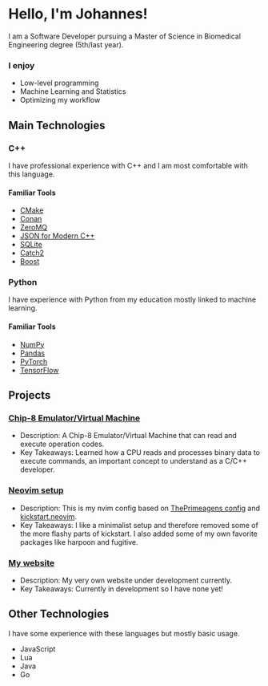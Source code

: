# Hello, I'm Johannes!

I am a Software Developer pursuing a Master of Science in Biomedical Engineering degree (5th/last year). 

### I enjoy 
- Low-level programming
- Machine Learning and Statistics
- Optimizing my workflow

## Main Technologies

### C++ 
I have professional experience with C++ and I am most comfortable with this language.

#### Familiar Tools 
- [CMake](https://cmake.org/)
- [Conan](https://conan.io/)
- [ZeroMQ](https://zeromq.org/)
- [JSON for Modern C++](https://github.com/nlohmann/json)
- [SQLite](https://www.sqlite.org/cintro.html)
- [Catch2](https://github.com/catchorg/Catch2)
- [Boost](https://www.boost.org/)

### Python 
I have experience with Python from my education mostly linked to machine learning.

#### Familiar Tools 
- [NumPy](https://numpy.org/)
- [Pandas](https://pandas.pydata.org/)
- [PyTorch](https://pytorch.org/)
- [TensorFlow](https://www.tensorflow.org/)

## Projects

### [Chip-8 Emulator/Virtual Machine](https://github.com/ohukainen/chip8)

- Description: A Chip-8 Emulator/Virtual Machine that can read and execute operation codes.
- Key Takeaways: Learned how a CPU reads and processes binary data to execute commands, an important concept to understand as a C/C++ developer.

### [Neovim setup](https://github.com/ohukainen/kickstart.nvim)

- Description: This is my nvim config based on [ThePrimeagens config](https://www.youtube.com/watch?v=w7i4amO_zaE) and [kickstart.neovim](https://github.com/nvim-lua/kickstart.nvim).
- Key Takeaways: I like a minimalist setup and therefore removed some of the more flashy parts of kickstart. I also added some of my own favorite packages like harpoon and fugitive. 

### [My website](https://www.johanneskallstad.com/)

- Description: My very own website under development currently.
- Key Takeaways: Currently in development so I have none yet!

## Other Technologies 
I have some experience with these languages but mostly basic usage.
- JavaScript
- Lua
- Java
- Go
